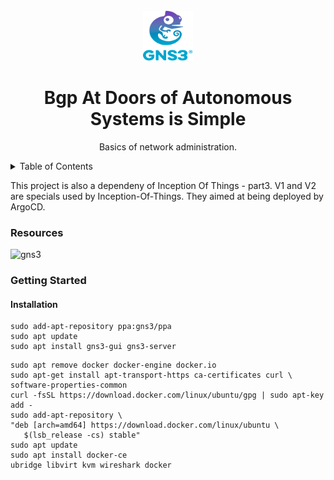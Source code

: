 <!-- TITLE -->
<br />
<div align="center">
  <img src="logo.png" alt="Logo" width="80" height="80">
  <h1 align="center">Bgp At Doors of Autonomous Systems is Simple</h3>
  <p align="center">
    Basics of network administration.
  </p>
</div>

<!-- TABLE OF CONTENTS -->
<details>
  <summary>Table of Contents</summary>
  <ol>
    <li>
      <a href="#about-the-project">About The Project</a>
      <ul>
        <li><a href="#built-with">Built With</a></li>
      </ul>
    </li>
    <li>
      <a href="#getting-started">Getting Started</a>
      <ul>
        <li><a href="#prerequisites">Prerequisites</a></li>
        <li><a href="#installation">Installation</a></li>
      </ul>
    </li>
    <li><a href="#usage">Usage</a></li>
    <li><a href="#roadmap">Roadmap</a></li>
    <li><a href="#contributing">Contributing</a></li>
    <li><a href="#license">License</a></li>
    <li><a href="#contact">Contact</a></li>
    <li><a href="#acknowledgments">Acknowledgments</a></li>
  </ol>
</details>


This project is also a dependeny of Inception Of Things - part3. V1 and V2 are specials used by Inception-Of-Things. They aimed at being deployed by ArgoCD.

### Resources
![gns3](https://www.gns3.com/software)

### Getting Started

#### Installation

```=shell
sudo add-apt-repository ppa:gns3/ppa
sudo apt update
sudo apt install gns3-gui gns3-server
```

```=shell
sudo apt remove docker docker-engine docker.io
sudo apt-get install apt-transport-https ca-certificates curl \ software-properties-common
curl -fsSL https://download.docker.com/linux/ubuntu/gpg | sudo apt-key add -
sudo add-apt-repository \
"deb [arch=amd64] https://download.docker.com/linux/ubuntu \
   $(lsb_release -cs) stable"
sudo apt update
sudo apt install docker-ce
ubridge libvirt kvm wireshark docker
```

